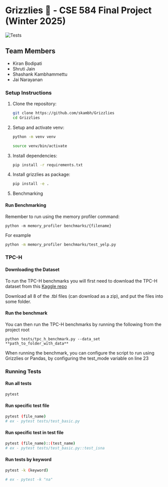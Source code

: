 # Grizzlies 🐻 - CSE 584 Final Project (Winter 2025)

![Tests](https://github.com/skambh/Grizzlies/actions/workflows/run_tests.yml/badge.svg)

## Team Members

- Kiran Bodipati
- Shruti Jain
- Shashank Kambhammettu
- Jai Narayanan

### Setup Instructions

1. Clone the repository:

   ```bash
   git clone https://github.com/skambh/Grizzlies
   cd Grizzlies
   ```

2. Setup and activate venv:

   ```bash
   python -m venv venv

   source venv/bin/activate
   ```

3. Install dependencies:

   ```bash
   pip install -r requirements.txt
   ```

4. Install grizzlies as package:

   ```bash
   pip install -e .
   ```

5. Benchmarking

#### Run Benchmarking

Remember to run using the memory profiler command:

```
python -m memory_profiler benchmarks/{filename}
```

For example

```bash
python -m memory_profiler benchmarks/test_yelp.py

```

### TPC-H

#### Downloading the Dataset

To run the TPC-H benchmarks you will first need to download the TPC-H dataset from this [Kaggle repo](https://www.kaggle.com/datasets/davidalexander01/tpc-h-dataset/data)

Download all 8 of the .tbl files (can download as a zip), and put the files into some folder.

#### Run the benchmark

You can then run the TPC-H benchmarks by running the following from the project root

```
python tests/tpc_h_benchmark.py --data_set **path_to_folder_with_data**
```

When running the benchmark, you can configure the script to run using Grizzlies or Pandas, by configuring the test_mode variable on line 23

### Running Tests

#### Run all tests

```bash
pytest
```

#### Run specific test file

```bash
pytest (file_name)
# ex - pytest tests/test_basic.py
```

#### Run specific test in test file

```bash
pytest (file_name)::(test_name)
# ex - pytest tests/test_basic.py::test_isna
```

#### Run tests by keyword

```bash
pytest -k (keyword)

# ex - pytest -k "na"
```
